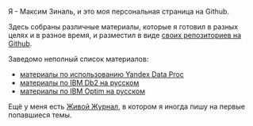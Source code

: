 Я - Максим Зиналь, и это моя персональная страница на Github.

Здесь собраны различные материалы, которые я готовил в разных
целях и в разное время, и разместил в виде
[своих репозиториев на Github](https://github.com/zinal/).

Заведомо неполный список материалов:
* [материалы по использованию Yandex Data Proc](/yc-dataproc-snippets/)
* [материалы по IBM Db2 на русском](/Db2-Russian/)
* [материалы по IBM Optim на русском](/Optim-Russian/)

Ещё у меня есть [Живой Журнал](https://zinal.livejournal.com/),
в котором я иногда пишу на первые попавшиеся темы.
